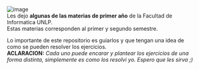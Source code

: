 ![image](https://github.com/Giancardonee/Primer-anho-Licenciatrura-en-Sistemas/assets/114377978/2f4332e6-7b5d-419a-999b-166454489ca9)  
Les dejo **algunas de las materias de primer año** de la Facultad de Informatica UNLP.  
Estas materias corresponden al primer y segundo semestre.  
  
Lo importante de este repositorio es guiarlos y que tengan una idea de como se pueden resolver los ejercicios.  
**ACLARACION:** *Cada uno puede encarar y plantear los ejercicios de una forma distinta, simplemente es como los resolvi yo. Espero que les sirva ;)*
